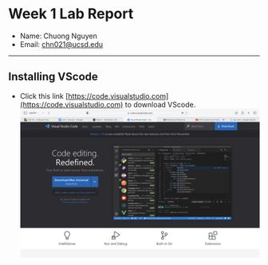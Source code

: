 # Week 1 Lab Report

- Name: Chuong Nguyen
- Email: chn021@ucsd.edu

---

## Installing VScode

- Click this link [https://code.visualstudio.com](https://code.visualstudio.com) to download VScode.
![Image-1](https://github.com/chuongnguyen26/cse15l-lab-reports/blob/main/Step-1.png)
